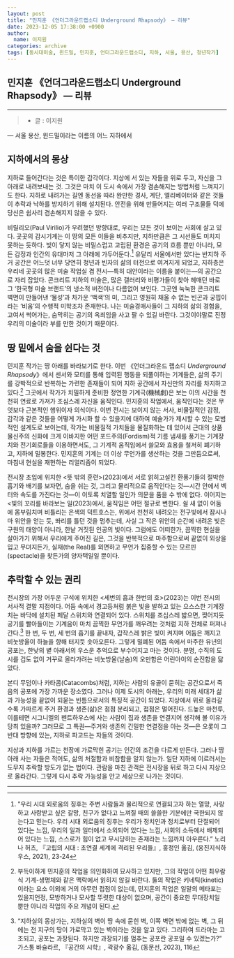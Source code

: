 ```yaml
---
layout: post
title: "민지훈 《언더그라운드랩소디 Underground Rhapsody》 — 리뷰"
date: 2023-12-05 17:38:00 +0900
author:
  name: 이지원
categories: archive
tags: [동시대미술, 윈드밀, 민지훈, 언더그라운드랩소디, 지하, 서울, 용산, 청년작가]
---
```


##  민지훈 《언더그라운드랩소디 Underground Rhapsody》 — 리뷰

---

> - 글 : 이지원

— 서울 용산, 윈드밀이라는 이름의 어느 지하에서
## 지하에서의 몽상

지하로 들어간다는 것은 특이한 감각이다. 지상에 서 있는 자들을 위로 두고, 자신을 그 아래로 내려보내는 것. 그것은 마치 이 도시 속에서 가장 겸손해지는 방법처럼 느껴지기도 한다. 지하로 내려가는 길엔 동선을 따라 완만한 경사, 계단, 엘리베이터와 같은 것들이 추락과 낙하를 방지하기 위해 설치된다. 안전을 위해 만들어지는 여러 구조물들 덕에 당신은 쉽사리 겸손해지지 않을 수 있다. 

비릴리오(Paul Virilio)가 우려했던 방향대로, 우리는 모든 것이 보이는 사회에 살고 있다. 곳곳의 감시기계는 이 땅의 모든 이들을 비추지만, 지하만큼은 그 시선들도 미치지 못하는 듯하다. 빛이 닿지 않는 비밀스럽고 고립된 환경은 공기의 흐름 뿐만 아니라, 모든 감정과 인간의 유대마저 그 아래에 가두어둔다.[^1] 유달리 서울에서만 있다는 반지하 주거 공간은 어느덧 너무 당연히 청년과 빈자의 삶의 터전으로 여겨지게 되었고, 지하층은 우리네 곳곳의 많은 미술 작업실 겸 전시—특히 대안이라는 이름을 붙이는—의 공간으로 자리 잡았다. 콘크리트 지하의 미술은, 많은 갤러리와 비평가들이 찾아 헤매던 바로 그 ‘한국형 미술 브랜드’의 냉소적 버전이나 다름없어 보인다. 그곳엔 눅눅한 콘크리트 벽면이 만들어낸 ‘물성’과 차가운 ‘백색’의 미, 그리고 영원히 채울 수 없는 빈곤과 궁핍이라는 ‘비움’의 수행적 미학조차 존재한다. 나는 미술경매사들이 그 지하의 삶의 경험을, 고여서 썩어가는, 숨막히는 공기의 옥죄임을 사고 팔 수 있길 바란다. 그것이야말로 진정 우리의 미술이라 부를 만한 것이기 때문이다. 


## 땅 밑에서 숨을 쉰다는 것

민지훈 작가는 땅 아래를 바라보기로 한다. 이번 《언더그라운드 랩소디 *Underground Rhapsody*》에서 센서와 모터를 통해 입력된 행동을 되풀이하는 기계들은, 삶의 주기를 강박적으로 반복하는 가련한 존재들이 되어 지하 공간에서 자신만의 자리를 차지하고 있다.[^2] 그곳에서 작가가 치밀하게 준비한 정연한 기계극(機械劇)은 보는 이의 시간을 천천히 연료로 가져가 조심스레 자신을 움직인다. 민지훈의 작업에서, 움직인다는 것은 무엇보다 근본적인 행위이자 의식이다. 이번 전시는 보이지 않는 서사, 비물질적인 감정, 감각과 같은 것들을 어떻게 가시화 할 수 있을지에 대하여 예술가가 제시할 수 있는 모범적인 설계도로 보이는데, 작가는 비물질적 가치들을 물질화하는 데 있어서 근대의 상품물신주의 신화에 크게 이바지한 어떤 포드주의(Fordism)적 기름 냄새를 풍기는 기계장치와 전기회로들을 이용하면서도, 그 기계적 움직임에서 쓸모와 효용을 철저히 폐기하고, 지하에 밀봉한다. 민지훈의 기계는 더 이상 무언가를 생산하는 것을 그만둠으로써, 마침내 현실을 재현하는 리얼리즘이 되었다. 

전시장 초입에 위치한 \<뜻 밖의 훈련>(2023)에서 서로 얽히고설킨 환풍기들의 절박한 흡기와 배기를 보자면, 숨을 쉬는 것, 그리고 물리적으로 움직인다는 것—시간 안에서 벡터와 속도를 가진다는 것—이 이토록 치열할 일인가 의문을 품을 수 밖에 없다. 이어지는 \<빛의 꼬리를 바라보는 일(2023)에서, 움직임은 어떤 절규로 변한다. 쉴 새 없이 어둠에 몸부림치며 비틀리는 은색의 덕트호스는, 위에서 천천히 내려오는 전구빛에서 잠시나마 위안을 얻는 듯, 똬리를 틀던 것을 멈추는데, 사실 그 작은 위안의 순간에 내려온 빛은 구원의 태양이 아니라, 한낱 거짓된 인공의 빛이다. 그럼에도 어떠한가, 끔찍한 현실을 살아가기 위해서 우리에게 주어진 길은, 그것을 반복적으로 마주함으로써 끝없이 외상을 입고 무뎌지든가, 실재(the Real)를 외면하고 무언가 집중할 수 있는 모르핀(spectacle)을 찾든가의 양자택일일 뿐이다. 


## 추락할 수 있는 권리

전시장의 가장 어두운 구석에 위치한 \<세번의 흡과 한번의 호>(2023)는 이번 전시의 서사적 결말 지점이다. 어둠 속에서 경고등처럼 붉은 빛을 발하고 있는 으스스한 기계장치는 바닥에 설치된 페달 스위치와 연결되어 있다. 스위치를 조심스레 밟으면, 찢어지듯 공기를 빨아들이는 기계음이 마치 끔찍한 무언가를 깨우려는 것처럼 지하 전체로 퍼져나간다.[^3] 한 번, 두 번, 세 번의 흡기를 끝내자, 갑작스레 밝은 빛이 켜지며 어둠은 깨지고 비눗방울이 하늘을 향해 터지듯 솟아오른다. 그렇게 밀폐된 어둠 속에서 마주한 유년의 공포는, 한낮의 볕 아래서의 우스운 추억으로 부수어지고 마는 것이다. 분명, 수직의 도시를 겁도 없이 거꾸로 올라가려는 비눗방울(날숨)의 오만함은 어린아이의 순진함을 닮았다. 

본디 무덤이나 카타콤(Catacombs)처럼, 지하는 사람의 유골이 묻히는 공간으로서 죽음의 공포에 가장 가까운 장소였다. 그러나 이제 도시의 아래는, 우리의 미래 세대가 삶과 가능성을 끝없이 되묻는 빈틈으로서의 특징적 공간이 되었다. 지상에서 위로 올라갈수록 가파르게 주거 환경과 생존(삶)은 점점 분리되고, 접점은 멀어진다. 드높은 마천루, 이를테면 시그니엘의 펜트하우스에 사는 사람이 집과 생존을 연결지어 생각해 볼 이유가 당최 있을까? 그러므로 그 특권—주거와 생존의 긴밀한 연결점을 아는 것—은 오롯이 그 반대 방향에 있는, 지하로 파고드는 자들의 것이다.

지상과 지하를 가르는 천장에 가로막힌 공기는 인간의 조건을 다르게 만든다. 그러나 땅 아래 사는 자들은 적어도, 삶의 처절함과 비참함을 알지 않는가. 일단 지하에 이르러서는 도무지 추락할 방도가 없는 법이다. 관람을 마친 관객은 전시장을 뒤로 하고 다시 지상으로 올라간다. 그렇게 다시 추락 가능성을 안고 세상으로 나가는 것이다.

---

[^1]: "우리 시대 외로움의 징후는 주변 사람들과 물리적으로 연결되고자 하는 열망, 사랑하고 사랑받고 싶은 갈망, 친구가 없다고 느껴질 때의 쓸쓸한 기분에만 국한되지 않는다고 믿는다. 우리 시대 외로움의 징후는 우리가 정치인과 정치로부터 단절되어 있다는 느낌, 우리의 일과 일터에서 소외되어 있다는 느낌, 사회의 소득에서 배제되어 있다는 느낌, 스스로가 힘이 없고 무시당하는 존재라는 느낌까지 아우른다.” 노리나 허츠, 『고립의 시대 : 초연결 세계에 격리된 우리들』, 홍정인 옮김, (웅진지식하우스, 2021), 23-24
[^2]: 부득이하게 민지훈의 작업을 의인화하여 묘사하고 있지만, 그의 작업이 어떤 최우람식 기계-생명체와 같은 맥락에서 읽히지 않길 바란다. 둘의 작업은 키네틱(kinetic)이라는 요소 이외에 거의 아무런 접점이 없는데, 민지훈의 작업은 일말의 메타포는 있을지언정, 모방하거나 모사할 뚜렷한 대상이 없으며, 공간이 중요한 무대장치일 뿐만 아니라 작업의 주요 개념이 된다. 
[^3]: “지하실의 몽상가는, 지하실의 벽이 땅 속에 묻힌 벽, 이쪽 벽면 밖에 없는 벽, 그 뒤에는 전 지구의 땅이 가로막고 있는 벽이라는 것을 알고 있다. 그리하여 드라마는 고조되고, 공포는 과장된다. 하지만 과장되기를 멈추는 공포란 공포일 수 있겠는가?” 가스통 바슐라르, 『공간의 시학』, 곽광수 옮김, (동문선, 2023), 116 
